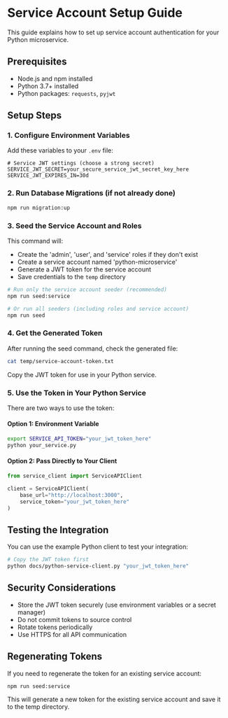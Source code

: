 # Service Account Setup Guide

This guide explains how to set up service account authentication for your Python microservice.

## Prerequisites

- Node.js and npm installed
- Python 3.7+ installed
- Python packages: `requests`, `pyjwt`

## Setup Steps

### 1. Configure Environment Variables

Add these variables to your `.env` file:

```
# Service JWT settings (choose a strong secret)
SERVICE_JWT_SECRET=your_secure_service_jwt_secret_key_here
SERVICE_JWT_EXPIRES_IN=30d
```

### 2. Run Database Migrations (if not already done)

```bash
npm run migration:up
```

### 3. Seed the Service Account and Roles

This command will:
- Create the 'admin', 'user', and 'service' roles if they don't exist
- Create a service account named 'python-microservice' 
- Generate a JWT token for the service account
- Save credentials to the `temp` directory

```bash
# Run only the service account seeder (recommended)
npm run seed:service

# Or run all seeders (including roles and service account)
npm run seed
```

### 4. Get the Generated Token

After running the seed command, check the generated file:

```bash
cat temp/service-account-token.txt
```

Copy the JWT token for use in your Python service.

### 5. Use the Token in Your Python Service

There are two ways to use the token:

#### Option 1: Environment Variable

```bash
export SERVICE_API_TOKEN="your_jwt_token_here"
python your_service.py
```

#### Option 2: Pass Directly to Your Client

```python
from service_client import ServiceAPIClient

client = ServiceAPIClient(
    base_url="http://localhost:3000",
    service_token="your_jwt_token_here"
)
```

## Testing the Integration

You can use the example Python client to test your integration:

```bash
# Copy the JWT token first
python docs/python-service-client.py "your_jwt_token_here"
```

## Security Considerations

- Store the JWT token securely (use environment variables or a secret manager)
- Do not commit tokens to source control
- Rotate tokens periodically
- Use HTTPS for all API communication

## Regenerating Tokens

If you need to regenerate the token for an existing service account:

```bash
npm run seed:service
```

This will generate a new token for the existing service account and save it to the temp directory. 